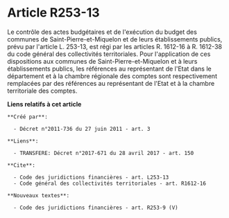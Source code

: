 # Article R253-13

Le contrôle des actes budgétaires et de l'exécution du budget des communes de Saint-Pierre-et-Miquelon et de leurs
établissements publics, prévu par l'article L. 253-13, est régi par les articles R. 1612-16 à R. 1612-38 du code général des
collectivités territoriales. Pour l'application de ces dispositions aux communes de Saint-Pierre-et-Miquelon et à leurs
établissements publics, les références au représentant de l'Etat dans le département et à la chambre régionale des comptes
sont respectivement remplacées par des références au représentant de l'Etat et à la chambre territoriale des comptes.

**Liens relatifs à cet article**

	**Créé par**:

	  - Décret n°2011-736 du 27 juin 2011 - art. 3

	**Liens**:

	  - TRANSFERE: Décret n°2017-671 du 28 avril 2017 - art. 150

	**Cite**:

	  - Code des juridictions financières - art. L253-13
	  - Code général des collectivités territoriales - art. R1612-16

	**Nouveaux textes**:

	  - Code des juridictions financières - art. R253-9 (V)
